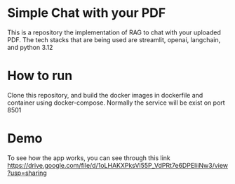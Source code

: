 # Simple Chat with your PDF
This is a repository the implementation of RAG to chat with your uploaded PDF.
The tech stacks that are being used are streamlit, openai, langchain, and python 3.12

# How to run
Clone this repository, and build the docker images in dockerfile and container using docker-compose. Normally the service will be exist on port 8501

# Demo
To see how the app works, you can see through this link https://drive.google.com/file/d/1oLHAKXPksVl55P_VdPRt7e6DPEliiNw3/view?usp=sharing

